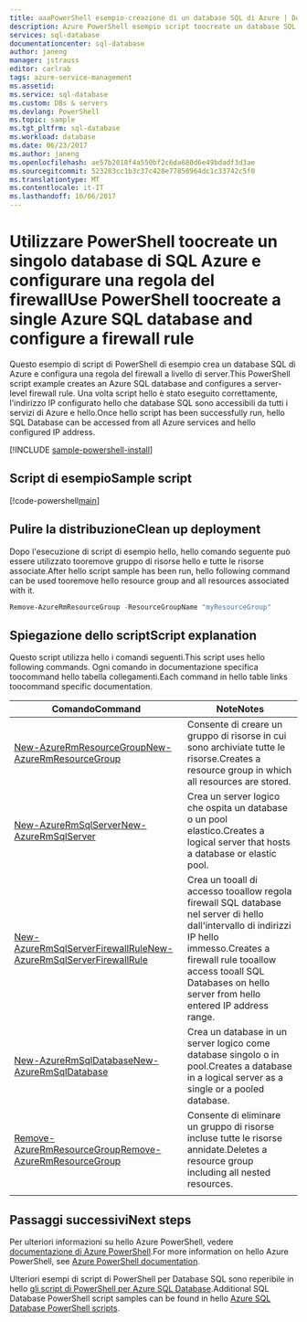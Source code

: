 ```yaml
---
title: aaaPowerShell esempio-creazione di un database SQL di Azure | Documenti Microsoft
description: Azure PowerShell esempio script toocreate un database SQL Azure
services: sql-database
documentationcenter: sql-database
author: janeng
manager: jstrauss
editor: carlrab
tags: azure-service-management
ms.assetid: 
ms.service: sql-database
ms.custom: DBs & servers
ms.devlang: PowerShell
ms.topic: sample
ms.tgt_pltfrm: sql-database
ms.workload: database
ms.date: 06/23/2017
ms.author: janeng
ms.openlocfilehash: ae57b2018f4a550bf2c6da688d6e49bdadf3d3ae
ms.sourcegitcommit: 523283cc1b3c37c428e77850964dc1c33742c5f0
ms.translationtype: MT
ms.contentlocale: it-IT
ms.lasthandoff: 10/06/2017
---
```

# <a name="use-powershell-toocreate-a-single-azure-sql-database-and-configure-a-firewall-rule"></a><span data-ttu-id="95e1b-103">Utilizzare PowerShell toocreate un singolo database di SQL Azure e configurare una regola del firewall</span><span class="sxs-lookup"><span data-stu-id="95e1b-103">Use PowerShell toocreate a single Azure SQL database and configure a firewall rule</span></span>

<span data-ttu-id="95e1b-104">Questo esempio di script di PowerShell di esempio crea un database SQL di Azure e configura una regola del firewall a livello di server.</span><span class="sxs-lookup"><span data-stu-id="95e1b-104">This PowerShell script example creates an Azure SQL database and configures a server-level firewall rule.</span></span> <span data-ttu-id="95e1b-105">Una volta script hello è stato eseguito correttamente, l'indirizzo IP configurato hello che database SQL sono accessibili da tutti i servizi di Azure e hello.</span><span class="sxs-lookup"><span data-stu-id="95e1b-105">Once hello script has been successfully run, hello SQL Database can be accessed from all Azure services and hello configured IP address.</span></span> 

[!INCLUDE [sample-powershell-install](../../../includes/sample-powershell-install-no-ssh.md)]

## <a name="sample-script"></a><span data-ttu-id="95e1b-106">Script di esempio</span><span class="sxs-lookup"><span data-stu-id="95e1b-106">Sample script</span></span>

[!code-powershell[main](../../../powershell_scripts/sql-database/create-and-configure-database/create-and-configure-database.ps1?highlight=13-14 "Create SQL Database")]

## <a name="clean-up-deployment"></a><span data-ttu-id="95e1b-107">Pulire la distribuzione</span><span class="sxs-lookup"><span data-stu-id="95e1b-107">Clean up deployment</span></span>

<span data-ttu-id="95e1b-108">Dopo l'esecuzione di script di esempio hello, hello comando seguente può essere utilizzato tooremove gruppo di risorse hello e tutte le risorse associate.</span><span class="sxs-lookup"><span data-stu-id="95e1b-108">After hello script sample has been run, hello following command can be used tooremove hello resource group and all resources associated with it.</span></span>

```powershell
Remove-AzureRmResourceGroup -ResourceGroupName "myResourceGroup"
```

## <a name="script-explanation"></a><span data-ttu-id="95e1b-109">Spiegazione dello script</span><span class="sxs-lookup"><span data-stu-id="95e1b-109">Script explanation</span></span>

<span data-ttu-id="95e1b-110">Questo script utilizza hello i comandi seguenti.</span><span class="sxs-lookup"><span data-stu-id="95e1b-110">This script uses hello following commands.</span></span> <span data-ttu-id="95e1b-111">Ogni comando in documentazione specifica toocommand hello tabella collegamenti.</span><span class="sxs-lookup"><span data-stu-id="95e1b-111">Each command in hello table links toocommand specific documentation.</span></span>

| <span data-ttu-id="95e1b-112">Comando</span><span class="sxs-lookup"><span data-stu-id="95e1b-112">Command</span></span> | <span data-ttu-id="95e1b-113">Note</span><span class="sxs-lookup"><span data-stu-id="95e1b-113">Notes</span></span> |
|---|---|
| [<span data-ttu-id="95e1b-114">New-AzureRmResourceGroup</span><span class="sxs-lookup"><span data-stu-id="95e1b-114">New-AzureRmResourceGroup</span></span>](/powershell/module/azurerm.resources/new-azurermresourcegroup) | <span data-ttu-id="95e1b-115">Consente di creare un gruppo di risorse in cui sono archiviate tutte le risorse.</span><span class="sxs-lookup"><span data-stu-id="95e1b-115">Creates a resource group in which all resources are stored.</span></span> |
| [<span data-ttu-id="95e1b-116">New-AzureRmSqlServer</span><span class="sxs-lookup"><span data-stu-id="95e1b-116">New-AzureRmSqlServer</span></span>](/powershell/module/azurerm.sql/new-azurermsqlserver) | <span data-ttu-id="95e1b-117">Crea un server logico che ospita un database o un pool elastico.</span><span class="sxs-lookup"><span data-stu-id="95e1b-117">Creates a logical server that hosts a database or elastic pool.</span></span> |
| [<span data-ttu-id="95e1b-118">New-AzureRmSqlServerFirewallRule</span><span class="sxs-lookup"><span data-stu-id="95e1b-118">New-AzureRmSqlServerFirewallRule</span></span>](/powershell/module/azurerm.sql/new-azurermsqlserverfirewallrule) | <span data-ttu-id="95e1b-119">Crea un tooall di accesso tooallow regola firewall SQL database nel server di hello dall'intervallo di indirizzi IP hello immesso.</span><span class="sxs-lookup"><span data-stu-id="95e1b-119">Creates a firewall rule tooallow access tooall SQL Databases on hello server from hello entered IP address range.</span></span> |
| [<span data-ttu-id="95e1b-120">New-AzureRmSqlDatabase</span><span class="sxs-lookup"><span data-stu-id="95e1b-120">New-AzureRmSqlDatabase</span></span>](/powershell/module/azurerm.sql/new-azurermsqldatabase) | <span data-ttu-id="95e1b-121">Crea un database in un server logico come database singolo o in pool.</span><span class="sxs-lookup"><span data-stu-id="95e1b-121">Creates a database in a logical server as a single or a pooled database.</span></span> |
| [<span data-ttu-id="95e1b-122">Remove-AzureRmResourceGroup</span><span class="sxs-lookup"><span data-stu-id="95e1b-122">Remove-AzureRmResourceGroup</span></span>](/powershell/module/azurerm.resources/remove-azurermresourcegroup) | <span data-ttu-id="95e1b-123">Consente di eliminare un gruppo di risorse incluse tutte le risorse annidate.</span><span class="sxs-lookup"><span data-stu-id="95e1b-123">Deletes a resource group including all nested resources.</span></span> |
|||

## <a name="next-steps"></a><span data-ttu-id="95e1b-124">Passaggi successivi</span><span class="sxs-lookup"><span data-stu-id="95e1b-124">Next steps</span></span>

<span data-ttu-id="95e1b-125">Per ulteriori informazioni su hello Azure PowerShell, vedere [documentazione di Azure PowerShell](/powershell/azure/overview).</span><span class="sxs-lookup"><span data-stu-id="95e1b-125">For more information on hello Azure PowerShell, see [Azure PowerShell documentation](/powershell/azure/overview).</span></span>

<span data-ttu-id="95e1b-126">Ulteriori esempi di script di PowerShell per Database SQL sono reperibile in hello [gli script di PowerShell per Azure SQL Database](../sql-database-powershell-samples.md).</span><span class="sxs-lookup"><span data-stu-id="95e1b-126">Additional SQL Database PowerShell script samples can be found in hello [Azure SQL Database PowerShell scripts](../sql-database-powershell-samples.md).</span></span>



